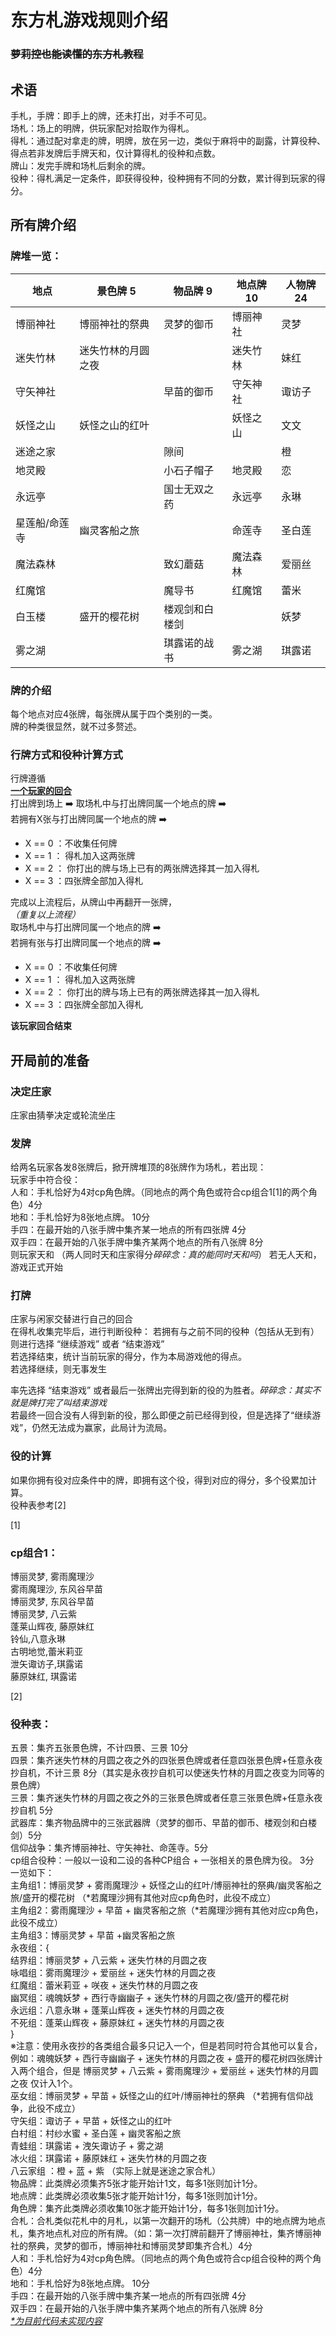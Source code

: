 # 东方札游戏规则介绍 
### ~~萝莉控也能读懂的东方札教程~~

## 术语
手札，手牌：即手上的牌，还未打出，对手不可见。  
场札：场上的明牌，供玩家配对拾取作为得札。  
得札：通过配对拿走的牌，明牌，放在另一边，类似于麻将中的副露，计算役种、得点若非发牌后手牌天和，仅计算得札的役种和点数。  
牌山：发完手牌和场札后剩余的牌。  
役种：得札满足一定条件，即获得役种，役种拥有不同的分数，累计得到玩家的得分。  


## 所有牌介绍

### 牌堆一览：
|地点|景色牌 5|物品牌 9|地点牌 10|人物牌 24|
|----|--------|--------|----------|-----------|
博丽神社|博丽神社的祭典|灵梦的御币|博丽神社|灵梦|
迷失竹林|迷失竹林的月圆之夜||迷失竹林|妹红|铃仙|
守矢神社||早苗的御币|守矢神社|诹访子|早苗|
妖怪之山|妖怪之山的红叶||妖怪之山|文文|键山雏|
迷途之家||隙间||橙|蓝|紫|
地灵殿||小石子帽子|地灵殿|恋|觉|
永远亭||国士无双之药|永远亭|永琳|辉夜|
星莲船/命莲寺|幽灵客船之旅||命莲寺|圣白莲|村纱水蜜|
魔法森林||致幻蘑菇|魔法森林|爱丽丝|魔理沙|
红魔馆||魔导书|红魔馆|蕾米|咲夜|
白玉楼|盛开的樱花树|楼观剑和白楼剑||妖梦|幽幽子|
雾之湖||琪露诺的战书|雾之湖|琪露诺|大妖精|

### 牌的介绍
每个地点对应4张牌，每张牌从属于四个类别的一类。  
牌的种类很显然，就不过多赘述。  

### 行牌方式和役种计算方式
行牌遵循  
**<u>一个玩家的回合</u>**  
打出牌到场上 ➡️ 取场札中与打出牌同属一个地点的牌 ➡️  
若拥有X张与打出牌同属一个地点的牌  ➡️  
- X == 0 ：不收集任何牌
- X == 1 ： 得札加入这两张牌  
- X == 2 ： 你打出的牌与场上已有的两张牌选择其一加入得札  
- X == 3 ：四张牌全部加入得札  

完成以上流程后，从牌山中再翻开一张牌，   
*（重复以上流程）*  
取场札中与打出牌同属一个地点的牌 ➡️  
若拥有张与打出牌同属一个地点的牌  ➡️  
- X == 0 ：不收集任何牌
- X == 1 ： 得札加入这两张牌  
- X == 2 ： 你打出的牌与场上已有的两张牌选择其一加入得札  
- X == 3 ：四张牌全部加入得札  

**该玩家回合结束**

## 开局前的准备

### 决定庄家
庄家由猜拳决定或轮流坐庄  

### 发牌
给两名玩家各发8张牌后，掀开牌堆顶的8张牌作为场札，若出现：  
玩家手中符合役：  
人和：手札恰好为4对cp角色牌。（同地点的两个角色或符合cp组合1[1]的两个角色）4分  
地和：手札恰好为8张地点牌。 10分  
手四：在最开始的八张手牌中集齐某一地点的所有四张牌 4分  
双手四：在最开始的八张手牌中集齐某两个地点的所有八张牌 8分  
则玩家天和  （两人同时天和庄家得分*碎碎念：真的能同时天和吗*）
若无人天和，游戏正式开始

### 打牌
庄家与闲家交替进行自己的回合  
在得札收集完毕后，进行判断役种：
若拥有与之前不同的役种（包括从无到有）  
则进行选择 “继续游戏” 或者 “结束游戏”  
若选择结束，统计当前玩家的得分，作为本局游戏他的得点。  
若选择继续，则无事发生  
  
率先选择 “结束游戏” 或者最后一张牌出完得到新的役的为胜者。*碎碎念：其实不就是牌打完了叫结束游戏*  
若最终一回合没有人得到新的役，那么即便之前已经得到役，但是选择了“继续游戏”，仍然无法成为赢家，此局计为流局。


### 役的计算
如果你拥有役对应条件中的牌，即拥有这个役，得到对应的得分，多个役累加计算。  
役种表参考[2]








[1] 
### cp组合1：    
博丽灵梦, 雾雨魔理沙  
雾雨魔理沙, 东风谷早苗  
博丽灵梦, 东风谷早苗  
博丽灵梦, 八云紫  
蓬莱山辉夜, 藤原妹红  
铃仙,八意永琳  
古明地觉,蕾米莉亚  
泄矢诹访子,琪露诺  
藤原妹红, 琪露诺   
  
[2] 
### 役种表：  
五景：集齐五张景色牌，不计四景、三景 10分  
四景：集齐迷失竹林的月圆之夜之外的四张景色牌或者任意四张景色牌+任意永夜抄自机，不计三景 8分（其实是永夜抄自机可以使迷失竹林的月圆之夜变为同等的景色牌）  
三景：集齐迷失竹林的月圆之夜之外的三张景色牌或者任意三张景色牌+任意永夜抄自机 5分  
武器库：集齐物品牌中的三张武器牌（灵梦的御币、早苗的御币、楼观剑和白楼剑）5分  
信仰战争：集齐博丽神社、守矢神社、命莲寺。5分  
cp组合役种：一般以一设和二设的各种CP组合 + 一张相关的景色牌为役。 3分  
一览如下：  
主角组1：博丽灵梦 + 雾雨魔理沙 + 妖怪之山的红叶/博丽神社的祭典/幽灵客船之旅/盛开的樱花树 （*若魔理沙拥有其他对应cp角色时，此役不成立）  
主角组2：雾雨魔理沙 + 早苗 + 幽灵客船之旅（*若魔理沙拥有其他对应cp角色，此役不成立）  
主角组3：博丽灵梦 + 早苗 +幽灵客船之旅    
永夜组：{  
结界组：博丽灵梦 + 八云紫 + 迷失竹林的月圆之夜    
咏唱组：雾雨魔理沙 + 爱丽丝 + 迷失竹林的月圆之夜  
红魔组：蕾米莉亚 + 咲夜 + 迷失竹林的月圆之夜  
幽冥组：魂魄妖梦 + 西行寺幽幽子 + 迷失竹林的月圆之夜/盛开的樱花树  
永远组：八意永琳 + 蓬莱山辉夜 + 迷失竹林的月圆之夜  
不死组：蓬莱山辉夜 + 藤原妹红 + 迷失竹林的月圆之夜  
}  
※注意：使用永夜抄的各类组合最多只记入一个，但是若同时符合其他可以复合，例如：魂魄妖梦 + 西行寺幽幽子 + 迷失竹林的月圆之夜 + 盛开的樱花树四张牌计入两个组合，但是 博丽灵梦 + 八云紫 + 雾雨魔理沙 + 爱丽丝 + 迷失竹林的月圆之夜 仅计入1个。  
巫女组：博丽灵梦 + 早苗 +  妖怪之山的红叶/博丽神社的祭典 （*若拥有信仰战争，此役不成立）  
守矢组：诹访子 + 早苗 + 妖怪之山的红叶  
白村组：村纱水蜜 + 圣白莲 + 幽灵客船之旅  
青蛙组：琪露诺 + 洩矢诹访子 + 雾之湖  
冰火组：琪露诺 + 藤原妹红 + 迷失竹林的月圆之夜  
八云家组 ：橙 + 蓝 + 紫 （实际上就是迷途之家合札）  
物品牌：此类牌必须集齐5张才能开始计1文，每多1张则加计1分。  
地点牌：此类牌必须收集5张才能开始计1分，每多1张则加计1分。  
角色牌：集齐此类牌必须收集10张才能开始计1分，每多1张则加计1分。  
合札：合札类似花札中的月札，以第一次翻开的场札（公共牌）中的地点牌为地点札，集齐地点札对应的所有牌。（如：第一次打牌前翻开了博丽神社，集齐博丽神社的祭典，灵梦的御币，博丽神社和博丽灵梦即集齐合札）4分    
人和：手札恰好为4对cp角色牌。（同地点的两个角色或符合cp组合役种的两个角色）4分  
地和：手札恰好为8张地点牌。 10分  
手四：在最开始的八张手牌中集齐某一地点的所有四张牌 4分  
双手四：在最开始的八张手牌中集齐某两个地点的所有八张牌 8分  
<i><u>*为目前代码未实现内容</u></i>
